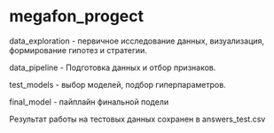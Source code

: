 # megafon_progect

data_exploration - первичное исследование данных, визуализация, формирование гипотез и стратегии.

data_pipeline - Подготовка данных и отбор признаков.

test_models - выбор моделей, подбор гиперпараметров.

final_model - пайплайн финальной подели

Результат работы на тестовых данных сохранен в answers_test.csv